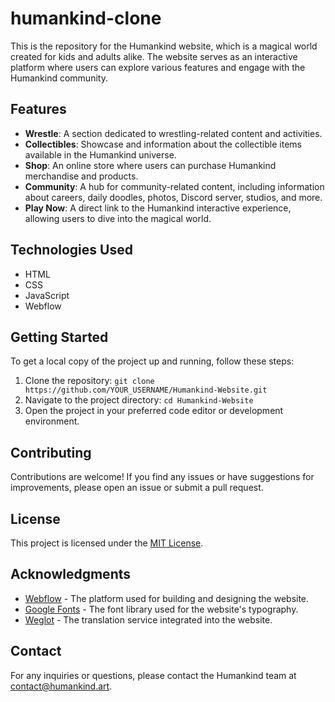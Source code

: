 # humankind-clone

This is the repository for the Humankind website, which is a magical world created for kids and adults alike. The website serves as an interactive platform where users can explore various features and engage with the Humankind community.

## Features

- **Wrestle**: A section dedicated to wrestling-related content and activities.
- **Collectibles**: Showcase and information about the collectible items available in the Humankind universe.
- **Shop**: An online store where users can purchase Humankind merchandise and products.
- **Community**: A hub for community-related content, including information about careers, daily doodles, photos, Discord server, studios, and more.
- **Play Now**: A direct link to the Humankind interactive experience, allowing users to dive into the magical world.

## Technologies Used

- HTML
- CSS
- JavaScript
- Webflow

## Getting Started

To get a local copy of the project up and running, follow these steps:

1. Clone the repository: `git clone https://github.com/YOUR_USERNAME/Humankind-Website.git`
2. Navigate to the project directory: `cd Humankind-Website`
3. Open the project in your preferred code editor or development environment.

## Contributing

Contributions are welcome! If you find any issues or have suggestions for improvements, please open an issue or submit a pull request.

## License

This project is licensed under the [MIT License](LICENSE).

## Acknowledgments

- [Webflow](https://webflow.com/) - The platform used for building and designing the website.
- [Google Fonts](https://fonts.google.com/) - The font library used for the website's typography.
- [Weglot](https://www.weglot.com/) - The translation service integrated into the website.

## Contact

For any inquiries or questions, please contact the Humankind team at [contact@humankind.art](mailto:contact@humankind.art).
